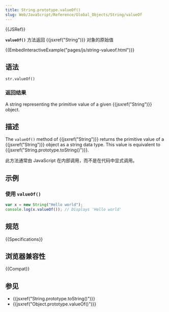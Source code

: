 ```yaml
---
title: String.prototype.valueOf()
slug: Web/JavaScript/Reference/Global_Objects/String/valueOf
---
```


{{JSRef}}

**`valueOf()`** 方法返回 {{jsxref("String")}} 对象的原始值

{{EmbedInteractiveExample("pages/js/string-valueof.html")}}

## 语法

```plain
str.valueOf()
```

### 返回结果

A string representing the primitive value of a given {{jsxref("String")}} object.

## 描述

The `valueOf()` method of {{jsxref("String")}} returns the primitive value of a {{jsxref("String")}} object as a string data type. This value is equivalent to {{jsxref("String.prototype.toString()")}}.

此方法通常由 JavaScript 在内部调用，而不是在代码中显式调用。

## 示例

### 使用 `valueOf()`

```js
var x = new String("Hello world");
console.log(x.valueOf()); // Displays 'Hello world'
```

## 规范

{{Specifications}}

## 浏览器兼容性

{{Compat}}

## 参见

- {{jsxref("String.prototype.toString()")}}
- {{jsxref("Object.prototype.valueOf()")}}

